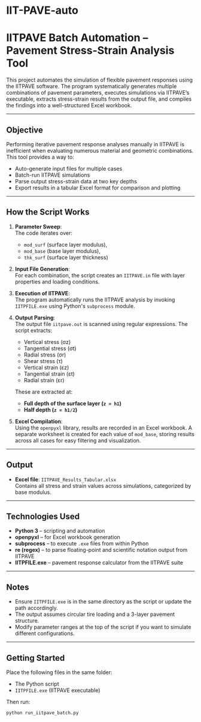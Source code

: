 # IIT-PAVE-auto

# IITPAVE Batch Automation – Pavement Stress-Strain Analysis Tool

This project automates the simulation of flexible pavement responses using the IITPAVE software. The program systematically generates multiple combinations of pavement parameters, executes simulations via IITPAVE’s executable, extracts stress-strain results from the output file, and compiles the findings into a well-structured Excel workbook.

---

##  Objective

Performing iterative pavement response analyses manually in IITPAVE is inefficient when evaluating numerous material and geometric combinations. This tool provides a way to:

- Auto-generate input files for multiple cases
- Batch-run IITPAVE simulations
- Parse output stress-strain data at two key depths
- Export results in a tabular Excel format for comparison and plotting

---

##  How the Script Works

1. **Parameter Sweep**:  
   The code iterates over:
   - `mod_surf` (surface layer modulus),
   - `mod_base` (base layer modulus),
   - `thk_surf` (surface layer thickness)

2. **Input File Generation**:  
   For each combination, the script creates an `IITPAVE.in` file with layer properties and loading conditions.

3. **Execution of IITPAVE**:  
   The program automatically runs the IITPAVE analysis by invoking `IITPFILE.exe` using Python's `subprocess` module.

4. **Output Parsing**:  
   The output file `iitpave.out` is scanned using regular expressions. The script extracts:
   - Vertical stress (σz)
   - Tangential stress (σt)
   - Radial stress (σr)
   - Shear stress (τ)
   - Vertical strain (εz)
   - Tangential strain (εt)
   - Radial strain (εr)

   These are extracted at:
   - **Full depth of the surface layer (`z = h1`)**
   - **Half depth (`z = h1/2`)**

5. **Excel Compilation**:  
   Using the `openpyxl` library, results are recorded in an Excel workbook. A separate worksheet is created for each value of `mod_base`, storing results across all cases for easy filtering and visualization.

---

##  Output

- **Excel file**: `IITPAVE_Results_Tabular.xlsx`  
  Contains all stress and strain values across simulations, categorized by base modulus.

---

##  Technologies Used

- **Python 3** – scripting and automation
- **openpyxl** – for Excel workbook generation
- **subprocess** – to execute `.exe` files from within Python
- **re (regex)** – to parse floating-point and scientific notation output from IITPAVE
- **IITPFILE.exe** – pavement response calculator from the IITPAVE suite

---

##  Notes

- Ensure `IITPFILE.exe` is in the same directory as the script or update the path accordingly.
- The output assumes circular tire loading and a 3-layer pavement structure.
- Modify parameter ranges at the top of the script if you want to simulate different configurations.

---

##  Getting Started

Place the following files in the same folder:
- The Python script
- `IITPFILE.exe` (IITPAVE executable)

Then run:
```bash
python run_iitpave_batch.py

